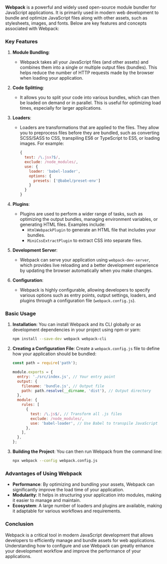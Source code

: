 **Webpack** is a powerful and widely used open-source module bundler for JavaScript applications. It is primarily used in modern web development to bundle and optimize JavaScript files along with other assets, such as stylesheets, images, and fonts. Below are key features and concepts associated with Webpack:

### Key Features

1. **Module Bundling**:
   - Webpack takes all your JavaScript files (and other assets) and combines them into a single or multiple output files (bundles). This helps reduce the number of HTTP requests made by the browser when loading your application.

2. **Code Splitting**:
   - It allows you to split your code into various bundles, which can then be loaded on demand or in parallel. This is useful for optimizing load times, especially for larger applications.

3. **Loaders**:
   - Loaders are transformations that are applied to the files. They allow you to preprocess files before they are bundled, such as converting SCSS/SASS to CSS, transpiling ES6 or TypeScript to ES5, or loading images. For example:
     ```javascript
     {
       test: /\.jsx?$/,
       exclude: /node_modules/,
       use: {
         loader: 'babel-loader',
         options: {
           presets: ['@babel/preset-env']
         }
       }
     }
     ```

4. **Plugins**:
   - Plugins are used to perform a wider range of tasks, such as optimizing the output bundles, managing environment variables, or generating HTML files. Examples include:
     - `HtmlWebpackPlugin` to generate an HTML file that includes your bundles.
     - `MiniCssExtractPlugin` to extract CSS into separate files.

5. **Development Server**:
   - Webpack can serve your application using `webpack-dev-server`, which provides live reloading and a better development experience by updating the browser automatically when you make changes.

6. **Configuration**:
   - Webpack is highly configurable, allowing developers to specify various options such as entry points, output settings, loaders, and plugins through a configuration file (`webpack.config.js`).

### Basic Usage

1. **Installation**:
   You can install Webpack and its CLI globally or as development dependencies in your project using npm or yarn:
   ```bash
   npm install --save-dev webpack webpack-cli
   ```

2. **Creating a Configuration File**:
   Create a `webpack.config.js` file to define how your application should be bundled:
   ```javascript
   const path = require('path');

   module.exports = {
     entry: './src/index.js', // Your entry point
     output: {
       filename: 'bundle.js', // Output file
       path: path.resolve(__dirname, 'dist'), // Output directory
     },
     module: {
       rules: [
         {
           test: /\.js$/, // Transform all .js files
           exclude: /node_modules/,
           use: 'babel-loader', // Use Babel to transpile JavaScript
         },
       ],
     },
   };
   ```

3. **Building the Project**:
   You can then run Webpack from the command line:
   ```bash
   npx webpack --config webpack.config.js
   ```

### Advantages of Using Webpack

- **Performance**: By optimizing and bundling your assets, Webpack can significantly improve the load time of your application.
- **Modularity**: It helps in structuring your application into modules, making it easier to manage and maintain.
- **Ecosystem**: A large number of loaders and plugins are available, making it adaptable for various workflows and requirements.

### Conclusion
Webpack is a critical tool in modern JavaScript development that allows developers to efficiently manage and bundle assets for web applications. Understanding how to configure and use Webpack can greatly enhance your development workflow and improve the performance of your applications.